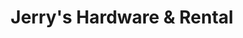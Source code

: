 ---
title: "Jerry's Hardware & Rental"
url: /saint-louis-park/jerrys-hardware-and-rental/
shop: doityourself
---